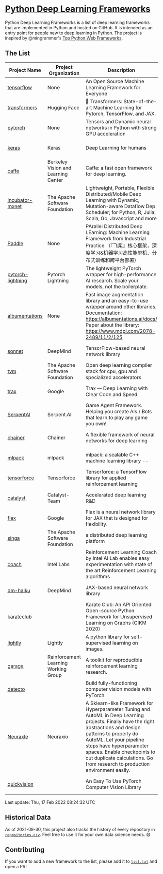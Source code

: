 # [Python Deep Learning Frameworks](https://www.github.com/shimst3r/python-deep-learning-frameworks)

Python Deep Learning Frameworks is a list of deep learning frameworks that are implemented in Python and hosted on GitHub. It is intended as an entry point for people new to deep learning in Python. The project is inspired by @mingrammer's [Top Python Web Frameworks](https://github.com/mingrammer/python-web-framework-stars).

## The List

| Project Name | Project Organization | Description | Stars | Forks | Open Issues | Last Commit |
| ------------ | -------------------- | ----------- | ----: | ----: | ----------: | ----------- |
| [tensorflow](https://tensorflow.org) | None | An Open Source Machine Learning Framework for Everyone | 162946 | 86357 | 2519 | 0 day(s) ago |
| [transformers](https://huggingface.co/transformers) | Hugging Face | 🤗 Transformers: State-of-the-art Machine Learning for Pytorch, TensorFlow, and JAX. | 58249 | 13754 | 439 | 0 day(s) ago |
| [pytorch](https://pytorch.org) | None | Tensors and Dynamic neural networks in Python with strong GPU acceleration | 54033 | 14940 | 11263 | 0 day(s) ago |
| [keras](http://keras.io/) | Keras | Deep Learning for humans | 53987 | 18998 | 273 | 0 day(s) ago |
| [caffe](http://caffe.berkeleyvision.org/) | Berkeley Vision and Learning Center | Caffe: a fast open framework for deep learning. | 32255 | 18942 | 1178 | 0 day(s) ago |
| [incubator-mxnet](https://mxnet.apache.org) | The Apache Software Foundation | Lightweight, Portable, Flexible Distributed/Mobile Deep Learning with Dynamic, Mutation-aware Dataflow Dep Scheduler; for Python, R, Julia, Scala, Go, Javascript and more | 19857 | 6893 | 1970 | 0 day(s) ago |
| [Paddle](http://www.paddlepaddle.org/) | None | PArallel Distributed Deep LEarning: Machine Learning Framework from Industrial Practice （『飞桨』核心框架，深度学习&机器学习高性能单机、分布式训练和跨平台部署） | 17612 | 4282 | 2777 | 0 day(s) ago |
| [pytorch-lightning](https://pytorchlightning.ai) | Pytorch Lightning | The lightweight PyTorch wrapper for high-performance AI research. Scale your models, not the boilerplate. | 17357 | 2167 | 526 | 0 day(s) ago |
| [albumentations](https://albumentations.ai) | None | Fast image augmentation library and an easy-to-use wrapper around other libraries. Documentation:  https://albumentations.ai/docs/ Paper about the library: https://www.mdpi.com/2078-2489/11/2/125 | 9684 | 1244 | 262 | 0 day(s) ago |
| [sonnet](https://sonnet.dev/) | DeepMind | TensorFlow-based neural network library | 9193 | 1312 | 24 | 0 day(s) ago |
| [tvm](https://tvm.apache.org/) | The Apache Software Foundation | Open deep learning compiler stack for cpu, gpu and specialized accelerators | 7720 | 2384 | 341 | 0 day(s) ago |
| [trax](https://github.com/google/trax) | Google | Trax — Deep Learning with Clear Code and Speed | 6768 | 693 | 89 | 0 day(s) ago |
| [SerpentAI](http://serpent.ai) | Serpent.AI | Game Agent Framework. Helping you create AIs / Bots that learn to play any game you own! | 6163 | 724 | 2 | 0 day(s) ago |
| [chainer](https://chainer.org) | Chainer | A flexible framework of neural networks for deep learning | 5660 | 1378 | 9 | 2 day(s) ago |
| [mlpack](https://www.mlpack.org/) | mlpack | mlpack: a scalable C++ machine learning library --  | 3914 | 1410 | 83 | 1 day(s) ago |
| [tensorforce](https://github.com/tensorforce/tensorforce) | Tensorforce | Tensorforce: a TensorFlow library for applied reinforcement learning | 3092 | 518 | 5 | 1 day(s) ago |
| [catalyst](https://catalyst-team.com) | Catalyst-Team | Accelerated deep learning R&D | 2841 | 353 | 3 | 0 day(s) ago |
| [flax](https://github.com/google/flax) | Google | Flax is a neural network library for JAX that is designed for flexibility. | 2661 | 304 | 172 | 0 day(s) ago |
| [singa](https://github.com/apache/singa) | The Apache Software Foundation | a distributed deep learning platform | 2521 | 802 | 39 | 1 day(s) ago |
| [coach](https://intellabs.github.io/coach/) | Intel Labs | Reinforcement Learning Coach by Intel AI Lab enables easy experimentation with state of the art Reinforcement Learning algorithms | 2107 | 425 | 87 | 1 day(s) ago |
| [dm-haiku](https://dm-haiku.readthedocs.io) | DeepMind | JAX-based neural network library | 1726 | 134 | 34 | 0 day(s) ago |
| [karateclub](https://karateclub.readthedocs.io) |  | Karate Club: An API Oriented Open-source Python Framework for Unsupervised Learning on Graphs (CIKM 2020) | 1518 | 184 | 0 | 1 day(s) ago |
| [lightly](https://github.com/lightly-ai/lightly) | Lightly | A python library for self-supervised learning on images. | 1468 | 98 | 68 | 2 day(s) ago |
| [garage](https://github.com/rlworkgroup/garage) | Reinforcement Learning Working Group | A toolkit for reproducible reinforcement learning research. | 1399 | 247 | 223 | 0 day(s) ago |
| [detecto](https://detecto.readthedocs.io/) |  | Build fully-functioning computer vision models with PyTorch | 535 | 89 | 26 | 0 day(s) ago |
| [Neuraxle](https://www.neuraxle.org/) | Neuraxio | A Sklearn-like Framework for Hyperparameter Tuning and AutoML in Deep Learning projects. Finally have the right abstractions and design patterns to properly do AutoML. Let your pipeline steps have hyperparameter spaces. Enable checkpoints to cut duplicate calculations. Go from research to production environment easily. | 498 | 53 | 111 | 2 day(s) ago |
| [quickvision](https://github.com/oke-aditya/quickvision) |  | An Easy To Use PyTorch Computer Vision Library | 47 | 4 | 19 | 14 day(s) ago |

Last update: Thu, 17 Feb 2022 08:24:32 UTC

## Historical Data

As of 2021-09-30, this project also tracks the history of every repository in [`repositories.csv`](./repositories.csv). Feel free to use it for your own data science needs. :smile:

## Contributing

If you want to add a new framework to the list, please add it to [`list.txt`](./python-deep-learning-frameworks/list.txt) and open a PR!